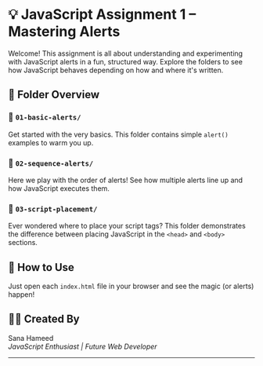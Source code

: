 # 💡 JavaScript Assignment 1 – Mastering Alerts

Welcome! This assignment is all about understanding and experimenting with JavaScript alerts in a fun, structured way. Explore the folders to see how JavaScript behaves depending on how and where it's written.

## 📁 Folder Overview

### 🔹 `01-basic-alerts/`
Get started with the very basics. This folder contains simple `alert()` examples to warm you up.

### 🔹 `02-sequence-alerts/`
Here we play with the order of alerts! See how multiple alerts line up and how JavaScript executes them.

### 🔹 `03-script-placement/`
Ever wondered where to place your script tags? This folder demonstrates the difference between placing JavaScript in the `<head>` and `<body>` sections.

## 🚀 How to Use
Just open each `index.html` file in your browser and see the magic (or alerts) happen!

## 👩‍💻 Created By
Sana Hameed  
*JavaScript Enthusiast | Future Web Developer*

---

